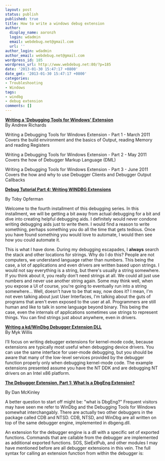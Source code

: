 ```yaml
---
layout: post
status: publish
published: true
title: How to write a windows debug extension
author:
  display_name: aaronzh
  login: wdadmin
  email: webdebug.net@gmail.com
  url: ''
author_login: wdadmin
author_email: webdebug.net@gmail.com
wordpress_id: 185
wordpress_url: http://www.webdebug.net:80/?p=185
date: '2013-01-30 15:47:17 +0800'
date_gmt: '2013-01-30 15:47:17 +0800'
categories:
- Troubleshooting
- Windows
tags:
- windbg
- debug extension
comments: []
---
```

<p><strong><a href="http://blogs.msdn.com/b/andrew_richards/archive/2011/04/23/writing-a-debugging-tools-for-windows-extension.aspx" target="_blank">Writing a 'Debugging Tools for Windows' Extension</a></strong><br />
By Andrew Richards</p>
<p>Writing a Debugging Tools for Windows Extension - Part 1 - March 2011<br />
Covers the build environment and the basics of Output, reading Memory and reading Registers</p>
<p>Writing a Debugging Tools for Windows Extension - Part 2 - May 2011<br />
Covers the how of Debugger Markup Language (DML)</p>
<p>Writing a Debugging Tools for Windows Extension - Part 3 - June 2011<br />
Covers the how and why to use Debugger Clients and Debugger Output Callbacks</p>
<!--more-->
<p><a href="http://www.codeproject.com/Articles/6522/Debug-Tutorial-Part-4-Writing-WINDBG-Extensions" target="_blank"><strong>Debug Tutorial Part 4: Writing WINDBG Extensions</strong></a></p>
<p>By Toby Opferman</p>
<p>Welcome to the fourth installment of this debugging series. In this installment, we will be getting a bit away from actual debugging for a bit and dive into creating helpful debugging aids. I definitely would never condone writing debugging aids just to write them. I would find a reason to write something, perhaps something you do all the time that gets tedious. Once you have found something you would love to automate, I would then see how you could automate it.</p>
<p>This is what I have done. During my debugging escapades, I&nbsp;<b>always</b>&nbsp;search the stack and other locations for strings. Why do I do this? People are not computers, we understand language rather than numbers. This being the case, a lot of applications and even drivers are written based upon strings. I would not say everything is a string, but there's usually a string somewhere. If you think about it, you really don't need strings at all. We could all just use numbers and never use another string again. Some may think well, when you expose a UI of course, you're going to eventually run into a string somewhere... Well, doesn't have to be that way, now does it? I mean, I'm not even talking about just User Interfaces, I'm talking about the guts of programs that aren't even exposed to the user at all. Programmers are still human and like to talk in some language beyond binary. This being the case, even the internals of applications sometimes use strings to represent things. You can find strings just about anywhere, even in drivers.</p>
<p><a href="http://www.drdobbs.com/writing-a-kdwindbg-debugger-extension-dl/184416518?pgno=1" target="_blank"><strong>Writing a kd/WinDbg Debugger Extension DLL</strong></a><br />
By Myk Willis</p>
<p>I&rsquo;ll focus on writing debugger extensions for kernel-mode code, because extensions are typically most useful when debugging device drivers. You can use the same interface for user-mode debugging, but you should be aware that many of the low-level services provided by the debugger function properly only when debugging kernel-mode code. The example extensions presented assume you have the NT DDK and are debugging NT drivers on an Intel x86 platform.</p>
<p><strong><a href="http://mcfunley.com/the-debugger-extension-part-1-what-is-a-dbgeng-extension" target="_blank">The Debugger Extension, Part 1: What Is a DbgEng Extension?</a></strong></p>
<p>By Dan McKinley</p>
<p>A better question to start off might be: "what is DbgEng?" Frequent visitors may have seen me refer to WinDbg and the Debugging Tools for Windows somewhat interchangably. There are actually two other debuggers in the package called CDB and NTSD. CDB, NTSD, and WinDbg are all written on top of the same debugger engine, implemented in dbgeng.dll.</p>
<p>An extension for the debugger engine is a dll with a specific set of exported functions. Commands that are callable from the debugger are implemented as additional exported functions. SOS, SieExtPub, and other modules I may have mentioned before are all debugger extensions in this vein. The full syntax for calling an extension function from within the debugger is:</p>
